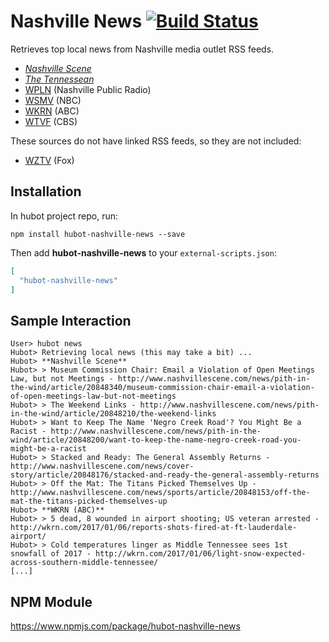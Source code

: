 # Nashville News [![Build Status](https://travis-ci.org/stephenyeargin/hubot-nashville-news.svg?branch=master)](https://travis-ci.org/stephenyeargin/hubot-nashville-news)

Retrieves top local news from Nashville media outlet RSS feeds.

- [_Nashville Scene_](http://nashvillescene.com/)
- [_The Tennessean_](http://tennessean.com/)
- [WPLN](http://nashvillepublicradio.org/) (Nashville Public Radio)
- [WSMV](http://www.wsmv.com/) (NBC)
- [WKRN](http://wkrn.com/) (ABC)
- [WTVF](http://www.newschannel5.com/) (CBS)

These sources do not have linked RSS feeds, so they are not included:

- [WZTV](http://fox17.com/) (Fox)

## Installation

In hubot project repo, run:

`npm install hubot-nashville-news --save`

Then add **hubot-nashville-news** to your `external-scripts.json`:

```json
[
  "hubot-nashville-news"
]
```

## Sample Interaction

```
User> hubot news
Hubot> Retrieving local news (this may take a bit) ...
Hubot> **Nashville Scene**
Hubot> > Museum Commission Chair: Email a Violation of Open Meetings Law, but not Meetings - http://www.nashvillescene.com/news/pith-in-the-wind/article/20848340/museum-commission-chair-email-a-violation-of-open-meetings-law-but-not-meetings
Hubot> > The Weekend Links - http://www.nashvillescene.com/news/pith-in-the-wind/article/20848210/the-weekend-links
Hubot> > Want to Keep The Name 'Negro Creek Road'? You Might Be a Racist - http://www.nashvillescene.com/news/pith-in-the-wind/article/20848200/want-to-keep-the-name-negro-creek-road-you-might-be-a-racist
Hubot> > Stacked and Ready: The General Assembly Returns - http://www.nashvillescene.com/news/cover-story/article/20848176/stacked-and-ready-the-general-assembly-returns
Hubot> > Off the Mat: The Titans Picked Themselves Up - http://www.nashvillescene.com/news/sports/article/20848153/off-the-mat-the-titans-picked-themselves-up
Hubot> **WKRN (ABC)**
Hubot> > 5 dead, 8 wounded in airport shooting; US veteran arrested - http://wkrn.com/2017/01/06/reports-shots-fired-at-ft-lauderdale-airport/
Hubot> > Cold temperatures linger as Middle Tennessee sees 1st snowfall of 2017 - http://wkrn.com/2017/01/06/light-snow-expected-across-southern-middle-tennessee/
[...]
```

## NPM Module

https://www.npmjs.com/package/hubot-nashville-news
